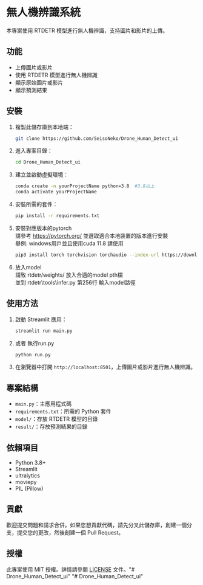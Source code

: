 # 無人機辨識系統

本專案使用 RTDETR 模型進行無人機辨識，支持圖片和影片的上傳。

## 功能

- 上傳圖片或影片
- 使用 RTDETR 模型進行無人機辨識
- 顯示原始圖片或影片
- 顯示預測結果

## 安裝

1. 複製此儲存庫到本地端：

    ```bash
    git clone https://github.com/SeisoNeko/Drone_Human_Detect_ui
    ```

2. 進入專案目錄：

    ```bash
    cd Drone_Human_Detect_ui
    ```

3. 建立並啟動虛擬環境：

    ```bash
    conda create -n yourProjectName python=3.8  #3.8以上
    conda activate yourProjectName  
    ```

4. 安裝所需的套件：

    ```bash
    pip install -r requirements.txt
    ```

5. 安裝對應版本的pytorch  
    請參考 https://pytorch.org/ 並選取適合本地裝置的版本進行安裝  
    舉例: windows用戶並且使用cuda 11.8 請使用
    ```bash
    pip3 install torch torchvision torchaudio --index-url https://download.pytorch.org/whl/cu118
    ```

6. 放入model  
    請致 rtdetr/weights/ 放入合適的model pth檔  
    並到 rtdetr\tools\infer.py 第256行 輸入model路徑

## 使用方法

1. 啟動 Streamlit 應用：

    ```bash
    streamlit run main.py
    ```

2. 或者 執行run.py
    ```bash
    python run.py
    ```

3. 在瀏覽器中打開 `http://localhost:8501`，上傳圖片或影片進行無人機辨識。

## 專案結構

- `main.py`：主應用程式碼
- `requirements.txt`：所需的 Python 套件
- `model/`：存放 RTDETR 模型的目錄
- `result/`：存放預測結果的目錄

## 依賴項目

- Python 3.8+
- Streamlit
- ultralytics
- moviepy
- PIL (Pillow)

## 貢獻

歡迎提交問題和請求合併。如果您想貢獻代碼，請先分叉此儲存庫，創建一個分支，提交您的更改，然後創建一個 Pull Request。

## 授權

此專案使用 MIT 授權。詳情請參閱 [LICENSE](LICENSE) 文件。"# Drone_Human_Detect_ui" 
"# Drone_Human_Detect_ui" 
